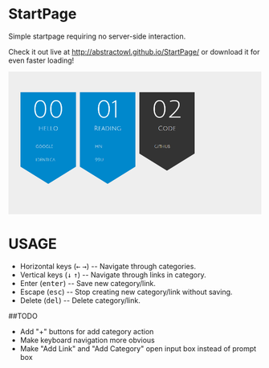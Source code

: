 # StartPage
Simple startpage requiring no server-side interaction.

Check it out live at http://abstractowl.github.io/StartPage/ or download it for even faster loading!

![Screenshot of StartPage in action](StartPage.png)

# USAGE
* Horizontal keys (<kbd>&larr;</kbd> <kbd>&rarr;</kbd>) -- Navigate through categories.
* Vertical keys (<kbd>&darr;</kbd> <kbd>&uarr;</kbd>) -- Navigate through links in category.
* Enter (<kbd>enter</kbd>) -- Save new category/link.
* Escape (<kbd>esc</kbd>) -- Stop creating new category/link without saving.
* Delete (<kbd>del</kbd>) -- Delete category/link.

##TODO
* Add "+" buttons for add category action
* Make keyboard navigation more obvious
* Make "Add Link" and "Add Category" open input box instead of prompt box
